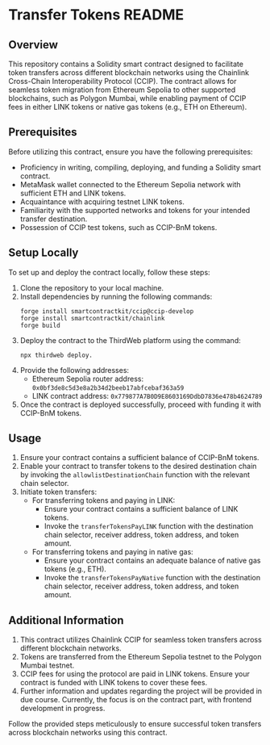 # Transfer Tokens README

## Overview
This repository contains a Solidity smart contract designed to facilitate token transfers across different blockchain networks using the Chainlink Cross-Chain Interoperability Protocol (CCIP). The contract allows for seamless token migration from Ethereum Sepolia to other supported blockchains, such as Polygon Mumbai, while enabling payment of CCIP fees in either LINK tokens or native gas tokens (e.g., ETH on Ethereum).

## Prerequisites
Before utilizing this contract, ensure you have the following prerequisites:

- Proficiency in writing, compiling, deploying, and funding a Solidity smart contract.
- MetaMask wallet connected to the Ethereum Sepolia network with sufficient ETH and LINK tokens.
- Acquaintance with acquiring testnet LINK tokens.
- Familiarity with the supported networks and tokens for your intended transfer destination.
- Possession of CCIP test tokens, such as CCIP-BnM tokens.

## Setup Locally
To set up and deploy the contract locally, follow these steps:

1. Clone the repository to your local machine.
2. Install dependencies by running the following commands:
    ```
    forge install smartcontractkit/ccip@ccip-develop
    forge install smartcontractkit/chainlink
    forge build
    ```
3. Deploy the contract to the ThirdWeb platform using the command:
    ```
    npx thirdweb deploy.
    ```
4. Provide the following addresses:
   - Ethereum Sepolia router address: `0x0bf3de8c5d3e8a2b34d2beeb17abfcebaf363a59`
   - LINK contract address: `0x779877A7B0D9E8603169DdbD7836e478b4624789`
5. Once the contract is deployed successfully, proceed with funding it with CCIP-BnM tokens.

## Usage
1. Ensure your contract contains a sufficient balance of CCIP-BnM tokens.
2. Enable your contract to transfer tokens to the desired destination chain by invoking the `allowlistDestinationChain` function with the relevant chain selector.
3. Initiate token transfers:
    - For transferring tokens and paying in LINK:
        - Ensure your contract contains a sufficient balance of LINK tokens.
        - Invoke the `transferTokensPayLINK` function with the destination chain selector, receiver address, token address, and token amount.
    - For transferring tokens and paying in native gas:
        - Ensure your contract contains an adequate balance of native gas tokens (e.g., ETH).
        - Invoke the `transferTokensPayNative` function with the destination chain selector, receiver address, token address, and token amount.

## Additional Information
1. This contract utilizes Chainlink CCIP for seamless token transfers across different blockchain networks.
2. Tokens are transferred from the Ethereum Sepolia testnet to the Polygon Mumbai testnet.
3. CCIP fees for using the protocol are paid in LINK tokens. Ensure your contract is funded with LINK tokens to cover these fees.
4. Further information and updates regarding the project will be provided in due course. Currently, the focus is on the contract part, with frontend development in progress.

Follow the provided steps meticulously to ensure successful token transfers across blockchain networks using this contract.
